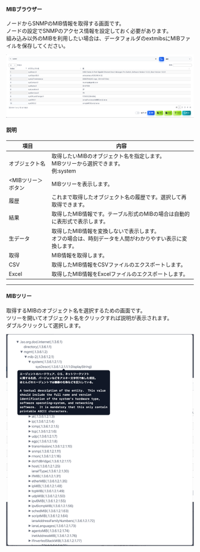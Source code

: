 #### MIBブラウザー

<div class="text-xl mb-2 text-left">
ノードからSNMPのMIB情報を取得する画面です。<br>
ノードの設定でSNMPのアクセス情報を設定しておく必要があります。<br>
組み込み以外のMIBを利用したい場合は、データフォルダのextmibsにMIBファイルを保存してください。
</div>

![MIBブラウザー](../../help/ja/2023-11-30_05-54-30.png)

>>>
#### 説明

<div class="text-lg">

|項目|内容|
|----|----|
|オブジェクト名|取得したいMIBのオブジェクト名を指定します。<br>MIBツリーから選択できます。<br>例:system|
|<MIBツリー＞ボタン|MIBツリーを表示します。|
|履歴|これまで取得したオブジェクト名の履歴です。選択して再取得できます。|
|結果|取得したMIB情報です。テーブル形式のMIBの場合は自動的に表形式で表示します。|
|生データ|取得したMIB情報を変換しないで表示します。<br>オフの場合は、時刻データを人間がわかりやすい表示に変換します。|
|取得|MIB情報を取得します。|
|CSV|取得したMIB情報をCSVファイルのエクスポートします。|
|Excel|取得したMIB情報をExcelファイルのエクスポートします。|

</div>


---
#### MIBツリー

<div class="text-xl mb-2 text-left">
取得するMIBのオブジェクト名を選択するための画面です。<br>
ツリーを開いてオブジェクト名をクリックすれば説明が表示されます。<br>
ダブルクリックして選択します。

</div>


![MIBツリー](../../help/ja/2023-11-30_05-48-12.png)